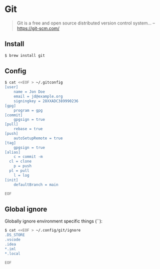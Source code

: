 # Git

> Git is a free and open source distributed version control system...
> – https://git-scm.com/


## Install

```sh
$ brew install git
```

## Config

```sh
$ cat <<EOF > ~/.gitconfig
[user]
	name = Jon Doe
	email = jd@example.org
	signingkey = 28XXADC389990236
[gpg]
	program = gpg
[commit]
	gpgsign = true
[pull]
	rebase = true
[push]
	autoSetupRemote = true
[tag]
	gpgsign = true
[alias]
	c = commit -m
  cl = clone
	p = push
  pl = pull
	l = log
[init]
	defaultBranch = main

EOF
```

## Global ignore

Globally ignore environment specific things (``):

```sh
$ cat <<EOF > ~/.config/git/ignore
.DS_STORE
.vscode
.idea
*.iml
*.local

EOF
```
